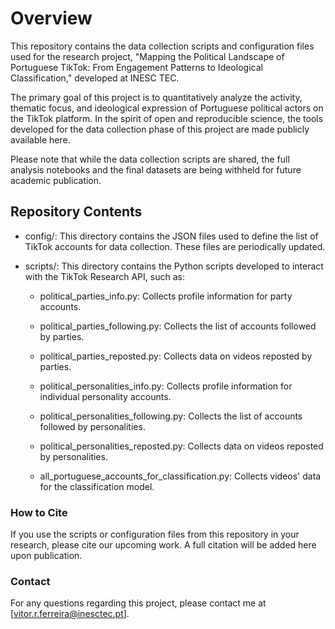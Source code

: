 # Overview

This repository contains the data collection scripts and configuration files used for the research project, "Mapping the Political Landscape of Portuguese TikTok: From Engagement Patterns to Ideological Classification," developed at INESC TEC.

The primary goal of this project is to quantitatively analyze the activity, thematic focus, and ideological expression of Portuguese political actors on the TikTok platform. In the spirit of open and reproducible science, the tools developed for the data collection phase of this project are made publicly available here.

Please note that while the data collection scripts are shared, the full analysis notebooks and the final datasets are being withheld for future academic publication.

## Repository Contents

- config/: This directory contains the JSON files used to define the list of TikTok accounts for data collection. These files are periodically updated.

- scripts/: This directory contains the Python scripts developed to interact with the TikTok Research API, such as:

  - political_parties_info.py: Collects profile information for party accounts.

  -  political_parties_following.py: Collects the list of accounts followed by parties.

  - political_parties_reposted.py: Collects data on videos reposted by parties.

  - political_personalities_info.py: Collects profile information for individual personality accounts.

  - political_personalities_following.py: Collects the list of accounts followed by personalities.

  - political_personalities_reposted.py: Collects data on videos reposted by personalities.
    
  - all_portuguese_accounts_for_classification.py: Collects videos' data for the classification model.


### How to Cite
If you use the scripts or configuration files from this repository in your research, please cite our upcoming work. A full citation will be added here upon publication.

### Contact
For any questions regarding this project, please contact me at [vitor.r.ferreira@inesctec.pt].
